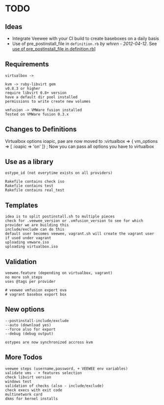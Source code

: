 # TODO

## Ideas

* Integrate Veewee with your CI build to create baseboxes on a daily basis
* Use of pre_postinstall_file in `definition.rb` _by whren - 2012-04-12_. See [use of pre_postinstall_file in definition.rb](https://github.com/whren/veewee/wiki/use-of-pre_postinstall_file-in-definition.rb)]


## Requirements

    virtualbox -> 

    kvm -> ruby-libvirt gem
    v0.8.3 or higher
    require libvirt 0.8+ version 
    have a default dir pool installed
    permissions to write create new volumes

    vmfusion -> VMWare fusion installed
    Tested on VMWare fusion 0.3.x


## Changes to Definitions

Virtualbox options ioapic, pae are now moved to :virtualbox => { vm_options => [ :ioapic => 'on' ]} ;
Now you can pass all options you have to virtualbox


## Use as a library

    ostype_id (not everytime exists on all providers)

    Rakefile contains check iso
    Rakefile contains test
    Rakefile contains real_test


## Templates

    idea is to split postinstall.sh to multiple pieces
    check for .veewee_version or .vmfusion_version to see for which provider we are building this
    include/exclude can do this
    default user becomes veewee, vagrant.sh will create the vagrant user if used under vagrant 
    uploading vmware.iso
    uploading virtualbox.iso


## Validation

    veewee.feature (depending on virtualbox, vagrant)
    no more ssh_steps
    uses @tags per provider

    # veewee vmfusion export ova
    # vagrant basebox export box


## New options

    --postinstall-include/exclude
    --auto (download yes)
    --force also for export
    --debug (debug output)

    ostypes are now synchronized accross kvm


## More Todos

    veewee steps (username,password, + VEEWEE env variables)
    validate vms - + features selection
    check libvirt version
    windows test
    validation of checks (also - include/exclude)
    check execs with exit code
    multinetwork card 
    dkms for kernel installs
